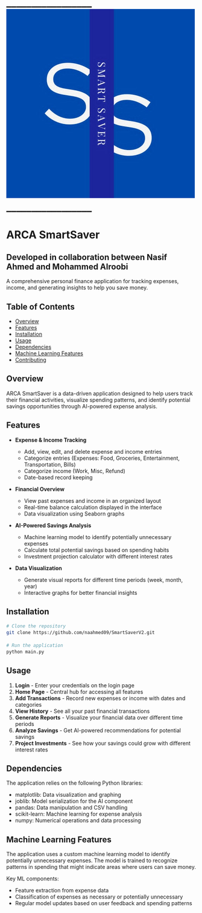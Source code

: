 # _________________ ![](ss.png) _________________

# ARCA SmartSaver 
## Developed in collaboration between Nasif Ahmed and Mohammed Alroobi

A comprehensive personal finance application for tracking expenses, income, and generating insights to help you save money.

## Table of Contents
- [Overview](#overview)
- [Features](#features)
- [Installation](#installation)
- [Usage](#usage)
- [Dependencies](#dependencies)
- [Machine Learning Features](#machine-learning-features)
- [Contributing](#contributing)

## Overview

ARCA SmartSaver is a data-driven application designed to help users track their financial activities, visualize spending patterns, and identify potential savings opportunities through AI-powered expense analysis.

## Features

- **Expense & Income Tracking**
  - Add, view, edit, and delete expense and income entries
  - Categorize entries (Expenses: Food, Groceries, Entertainment, Transportation, Bills)
  - Categorize income (Work, Misc, Refund)
  - Date-based record keeping

- **Financial Overview**
  - View past expenses and income in an organized layout
  - Real-time balance calculation displayed in the interface
  - Data visualization using Seaborn graphs

- **AI-Powered Savings Analysis**
  - Machine learning model to identify potentially unnecessary expenses
  - Calculate total potential savings based on spending habits
  - Investment projection calculator with different interest rates

- **Data Visualization**
  - Generate visual reports for different time periods (week, month, year)
  - Interactive graphs for better financial insights

## Installation

```bash
# Clone the repository
git clone https://github.com/naahmed09/SmartSaverV2.git

# Run the application
python main.py
```

## Usage

1. **Login** - Enter your credentials on the login page
2. **Home Page** - Central hub for accessing all features
3. **Add Transactions** - Record new expenses or income with dates and categories
4. **View History** - See all your past financial transactions
5. **Generate Reports** - Visualize your financial data over different time periods
6. **Analyze Savings** - Get AI-powered recommendations for potential savings
7. **Project Investments** - See how your savings could grow with different interest rates

## Dependencies

The application relies on the following Python libraries:
- matplotlib: Data visualization and graphing
- joblib: Model serialization for the AI component
- pandas: Data manipulation and CSV handling
- scikit-learn: Machine learning for expense analysis
- numpy: Numerical operations and data processing


## Machine Learning Features

The application uses a custom machine learning model to identify potentially unnecessary expenses. The model is trained to recognize patterns in spending that might indicate areas where users can save money.

Key ML components:
- Feature extraction from expense data
- Classification of expenses as necessary or potentially unnecessary
- Regular model updates based on user feedback and spending patterns

